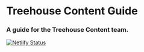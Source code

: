 # Treehouse Content Guide
### A guide for the Treehouse Content team.
[![Netlify Status](https://api.netlify.com/api/v1/badges/474bca9d-31e5-455f-9338-f732a238d350/deploy-status)](https://app.netlify.com/sites/th-content-guide/deploys)